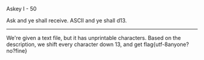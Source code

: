 Askey I - 50

Ask and ye shall receive. ASCII and ye shall d13.


------------------------------------------------------------------------------

We're given a text file, but it has unprintable characters. Based on the description, we shift every character down 13, and get 
flag{utf-8anyone?no?fine}
